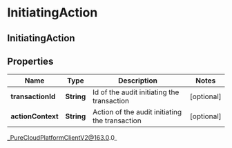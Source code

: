 # InitiatingAction

## InitiatingAction

## Properties

|Name | Type | Description | Notes|
|------------ | ------------- | ------------- | -------------|
| **transactionId** | **String** | Id of the audit initiating the transaction | [optional] |
| **actionContext** | **String** | Action of the audit initiating the transaction | [optional] |



_PureCloudPlatformClientV2@163.0.0_
